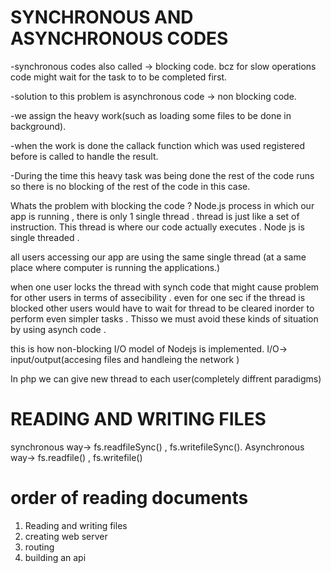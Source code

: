 # SYNCHRONOUS AND ASYNCHRONOUS CODES

-synchronous codes also called -> blocking code. bcz for slow operations code might wait for the task to to be completed first.

-solution to this problem is asynchronous code -> non blocking code.

-we assign the heavy work(such as loading some files to be done in background).

-when the work is done the callack function which was used registered before is called to handle the result.

-During the time this heavy task was being done the rest of the code runs so there is no blocking of the rest of the code in this case.

Whats the problem with blocking the code ?
Node.js process in which our app is running , there is only 1 single thread . thread is just like a set of instruction. This thread is where our code actually executes . Node js is single threaded .

all users accessing our app are using the same single thread (at a same place where computer is running the applications.)

when one user locks the thread with synch code that might cause problem for other users in terms of assecibility .
even for one sec if the thread is blocked other users would have to wait for thread to be cleared inorder to perform even simpler tasks . Thisso we must avoid these kinds of situation by using asynch code . 

this is how non-blocking I/O model of Nodejs is implemented. 
I/O-> input/output(accesing files and handleing the network )

In php we can give new thread to each user(completely diffrent paradigms)

# READING AND WRITING FILES
synchronous way-> fs.readfileSync()  , fs.writefileSync().
Asynchronous way-> fs.readfile() , fs.writefile()

# order of reading documents
1. Reading and writing files 
2. creating web server 
3. routing
4. building an api
